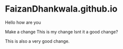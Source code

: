 # FaizanDhankwala.github.io
Hello how are you

Make a change
This is my change
Isnt it a good change?

This is also a very good change.

